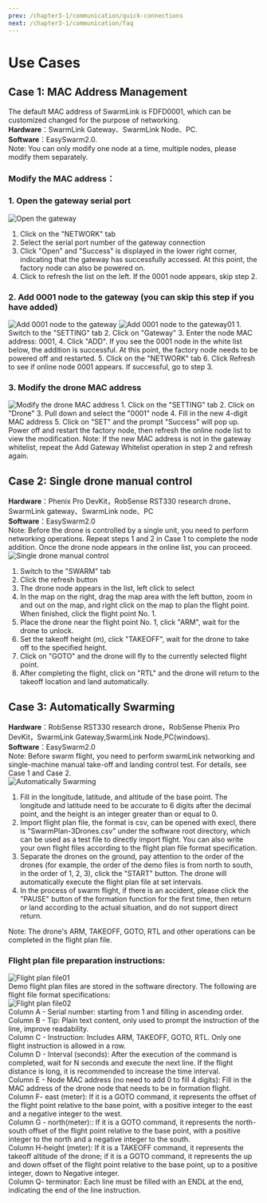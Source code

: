 ```yaml
---
prev: /chapter3-1/communication/quick-connections
next: /chapter3-1/communication/faq
---
```

# Use Cases

## Case 1: MAC Address Management

The default MAC address of SwarmLink is FDFD0001, which can be customized changed for the purpose of networking.  
**Hardware**：SwarmLink Gateway、SwarmLink Node、PC.  
**Software**：EasySwarm2.0.  
Note: You can only modify one node at a time, multiple nodes, please modify them separately.

### Modify the MAC address：

### 1. Open the gateway serial port

![Open the gateway](../../.vuepress/public/Openthegateway.png)  
1. Click on the "NETWORK" tab  
2. Select the serial port number of the gateway connection  
3. Click "Open" and "Success" is displayed in the lower right corner, indicating that the gateway has successfully accessed. At this point, the factory node can also be powered on.  
4. Click to refresh the list on the left. If the 0001 node appears, skip step 2.

### 2. Add 0001 node to the gateway \(you can skip this step if you have added\)

![Add 0001 node to the gateway](../../.vuepress/public/Add0001nodetothegateway.png) ![Add 0001 node to the gateway01](../../.vuepress/public/Add0001nodetothegateway01.png) 1. Switch to the "SETTING" tab 2. Click on "Gateway" 3. Enter the node MAC address: 0001, 4. Click "ADD". If you see the 0001 node in the white list below, the addition is successful. At this point, the factory node needs to be powered off and restarted. 5. Click on the "NETWORK" tab 6. Click Refresh to see if online node 0001 appears. If successful, go to step 3.

### 3. Modify the drone MAC address

![Modify the drone MAC address](../../.vuepress/public/ModifythedroneMACaddress.png) 1. Click on the "SETTING" tab 2. Click on "Drone" 3. Pull down and select the "0001" node 4. Fill in the new 4-digit MAC address 5. Click on "SET" and the prompt "Success" will pop up. Power off and restart the factory node, then refresh the online node list to view the modification. Note: If the new MAC address is not in the gateway whitelist, repeat the Add Gateway Whitelist operation in step 2 and refresh again.

## Case 2: Single drone manual control

**Hardware**：Phenix Pro DevKit，RobSense RST330 research drone、SwarmLink gateway、SwarmLink node、PC  
**Software**：EasySwarm2.0  
Note: Before the drone is controlled by a single unit, you need to perform networking operations. Repeat steps 1 and 2 in Case 1 to complete the node addition. Once the drone node appears in the online list, you can proceed.  
![Single drone manual control](../../.vuepress/public/Singledronemanualcontrol.png)  
1. Switch to the "SWARM" tab  
2. Click the refresh button  
3. The drone node appears in the list, left click to select  
4. In the map on the right, drag the map area with the left button, zoom in and out on the map, and right click on the map to plan the flight point. When finished, click the flight point No. 1.  
5. Place the drone near the flight point No. 1, click "ARM", wait for the drone to unlock.  
6. Set the takeoff height \(m\), click "TAKEOFF", wait for the drone to take off to the specified height.  
7. Click on "GOTO" and the drone will fly to the currently selected flight point.  
8. After completing the flight, click on "RTL" and the drone will return to the takeoff location and land automatically.

## Case 3: Automatically Swarming

**Hardware**：RobSense RST330 research drone，RobSense Phenix Pro DevKit，SwarmLink Gateway,SwarmLink Node,PC\(windows\).  
**Software**：EasySwarm2.0  
Note: Before swarm flight, you need to perform swarmLink networking and single-machine manual take-off and landing control test. For details, see Case 1 and Case 2.  
![Automatically Swarming](../../.vuepress/public/AutomaticallySwarming.png)  
1. Fill in the longitude, latitude, and altitude of the base point. The longitude and latitude need to be accurate to 6 digits after the decimal point, and the height is an integer greater than or equal to 0.  
2. Import flight plan file, the format is csv, can be opened with execl, there is "SwarmPlan-3Drones.csv" under the software root directory, which can be used as a test file to directly import flight. You can also write your own flight files according to the flight plan file format specification.  
3. Separate the drones on the ground, pay attention to the order of the drones \(for example, the order of the demo files is from north to south, in the order of 1, 2, 3\), click the "START" button. The drone will automatically execute the flight plan file at set intervals.  
4. In the process of swarm flight, if there is an accident, please click the "PAUSE" button of the formation function for the first time, then return or land according to the actual situation, and do not support direct return.

Note: The drone's ARM, TAKEOFF, GOTO, RTL and other operations can be completed in the flight plan file.

### Flight plan file preparation instructions:

![Flight plan file01](../../.vuepress/public/Flightplanfile01.png)  
Demo flight plan files are stored in the software directory. The following are flight file format specifications:  
![Flight plan file02](../../.vuepress/public/Flightplanfile02.png)  
Column A - Serial number: starting from 1 and filling in ascending order.  
Column B - Tip: Plain text content, only used to prompt the instruction of the line, improve readability.  
Column C - Instruction: Includes ARM, TAKEOFF, GOTO, RTL. Only one flight instruction is allowed in a row.  
Column D - Interval \(seconds\): After the execution of the command is completed, wait for N seconds and execute the next line. If the flight distance is long, it is recommended to increase the time interval.  
Column E - Node MAC address \(no need to add 0 to fill 4 digits\): Fill in the MAC address of the drone node that needs to be in formation flight.  
Column F- east \(meter\): If it is a GOTO command, it represents the offset of the flight point relative to the base point, with a positive integer to the east and a negative integer to the west.  
Column G - north\(meter\):: If it is a GOTO command, it represents the north-south offset of the flight point relative to the base point, with a positive integer to the north and a negative integer to the south.  
Column H-height \(meter\): If it is a TAKEOFF command, it represents the takeoff altitude of the drone; if it is a GOTO command, it represents the up and down offset of the flight point relative to the base point, up to a positive integer, down to Negative integer.  
Column Q- terminator: Each line must be filled with an ENDL at the end, indicating the end of the line instruction.

